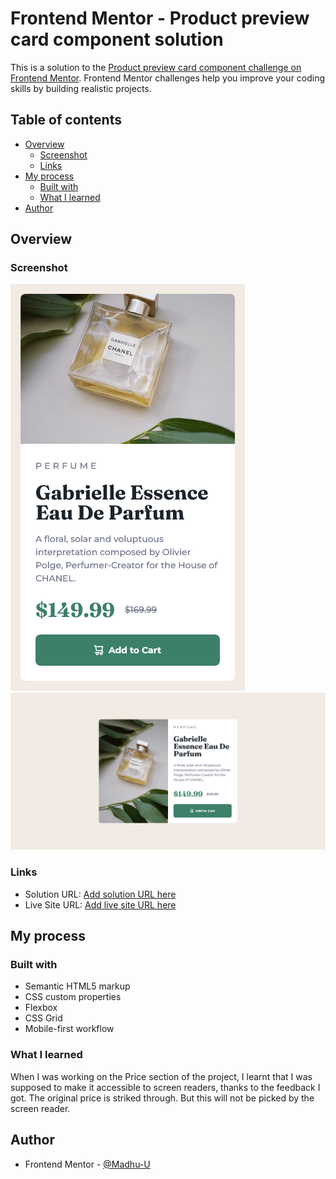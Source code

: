 # Frontend Mentor - Product preview card component solution

This is a solution to the [Product preview card component challenge on Frontend Mentor](https://www.frontendmentor.io/challenges/product-preview-card-component-GO7UmttRfa). Frontend Mentor challenges help you improve your coding skills by building realistic projects.

## Table of contents

- [Overview](#overview)
  - [Screenshot](#screenshot)
  - [Links](#links)
- [My process](#my-process)
  - [Built with](#built-with)
  - [What I learned](#what-i-learned)
- [Author](#author)

## Overview

### Screenshot

![Mobile Design](./Mobile%20design.png)
![Desktop Design](./Desktop%20Design.png)

### Links

- Solution URL: [Add solution URL here](https://your-solution-url.com)
- Live Site URL: [Add live site URL here](https://your-live-site-url.com)

## My process

### Built with

- Semantic HTML5 markup
- CSS custom properties
- Flexbox
- CSS Grid
- Mobile-first workflow

### What I learned

When I was working on the Price section of the project, I learnt that I was supposed to make it accessible to screen readers, thanks to the feedback I got. The original price is striked through. But this will not be picked by the screen reader.

## Author

- Frontend Mentor - [@Madhu-U](https://www.frontendmentor.io/profile/Madhu-U)
